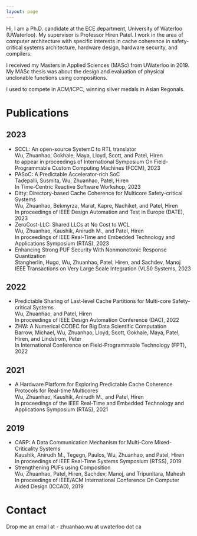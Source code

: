```yaml
---
layout: page
---
```


Hi, I am a Ph.D. candidate at the ECE department, University of Waterloo (UWaterloo).
My supervisor is Professor Hiren Patel.
I work in the area of computer architecture with specific interests in cache coherence in safety-critical systems architecture, hardware design, hardware security, and compilers.

I received my Masters in Applied Sciences (MASc) from UWaterloo in 2019. My MASc thesis was about the design and evaluation of physical unclonable functions using compositions.

I used to compete in ACM/ICPC, winning silver medals in Asian Regonals.

# Publications

## 2023
- SCCL: An open-source SystemC to RTL translator   
Wu, Zhuanhao, Gokhale, Maya, Lloyd, Scott, and Patel, Hiren  
to appear in proceedings of International Symposium On Field-Programmable Custom Computing Machines (FCCM), 2023
- PASoC: A Predictable Accelerator-rich SoC  
Tadepalli, Susmita, Wu, Zhuanhao, Patel, Hiren  
In Time-Centric Reactive Software Workshop, 2023
- Ditty: Directory-based Cache Coherence for Multicore Safety-critical Systems  
Wu, Zhuanhao, Bekmyrza, Marat, Kapre, Nachiket, and Patel, Hiren  
In proceedings of IEEE Design Automation and Test in Europe (DATE), 2023
- ZeroCost-LLC: Shared LLCs at No Cost to WCL  
Wu, Zhuanhao, Kaushik, Anirudh M., and Patel, Hiren  
In proceedings of IEEE Real-Time and Embedded Technology and Applications Symposium (RTAS), 2023
- Enhancing Strong PUF Security With Nonmonotonic Response Quantization  
Stangherlin, Hugo, Wu, Zhuanhao, Patel, Hiren, and Sachdev, Manoj  
IEEE Transactions on Very Large Scale Integration (VLSI) Systems, 2023

## 2022
- Predictable Sharing of Last-level Cache Partitions for Multi-core Safety-critical Systems  
Wu, Zhuanhao, and Patel, Hiren  
In proceedings of IEEE Design Automation Conference (DAC), 2022
- ZHW: A Numerical CODEC for Big Data Scientific Computation  
Barrow, Michael, Wu, Zhuanhao, Lloyd, Scott, Gokhale, Maya, Patel, Hiren, and Lindstrom, Peter  
In International Conference on Field-Programmable Technology (FPT), 2022

## 2021
- A Hardware Platform for Exploring Predictable Cache Coherence Protocols for Real-time Multicores  
Wu, Zhuanhao, Kaushik, Anirudh M., and Patel, Hiren  
In proceedings of the IEEE Real-Time and Embedded Technology and Applications Symposium (RTAS), 2021

## 2019
- CARP: A Data Communication Mechanism for Multi-Core Mixed-Criticality Systems  
Kaushik, Anirudh M., Tegegn, Paulos, Wu, Zhuanhao, and Patel, Hiren  
In proceedings of IEEE Real-Time Systems Symposium (RTSS), 2019
- Strengthening PUFs using Composition  
Wu, Zhuanhao, Patel, Hiren, Sachdev, Manoj, and Tripunitara, Mahesh  
In proceedings of IEEE/ACM International Conference On Computer Aided Design (ICCAD), 2019



# Contact

Drop me an email at - zhuanhao.wu at uwaterloo dot ca
